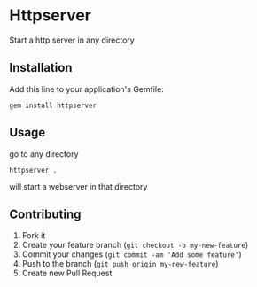 # Httpserver

Start a http server in any directory

## Installation

Add this line to your application's Gemfile:

    gem install httpserver

## Usage

go to any directory

`httpserver .`

will start a webserver in that directory

## Contributing

1. Fork it
2. Create your feature branch (`git checkout -b my-new-feature`)
3. Commit your changes (`git commit -am 'Add some feature'`)
4. Push to the branch (`git push origin my-new-feature`)
5. Create new Pull Request
